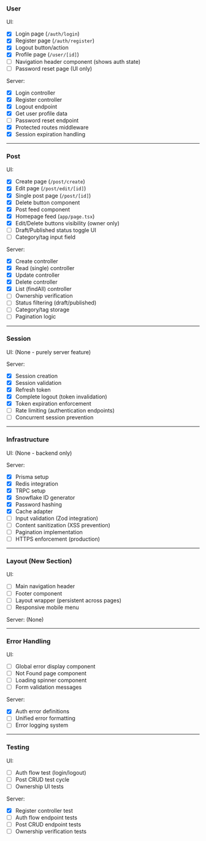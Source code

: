 ### User
UI:
- [x] Login page (`/auth/login`)
- [x] Register page (`/auth/register`)
- [x] Logout button/action
- [x] Profile page (`/user/[id]`)
- [ ] Navigation header component (shows auth state)
- [ ] Password reset page (UI only)

Server:
- [x] Login controller
- [x] Register controller
- [x] Logout endpoint
- [x] Get user profile data
- [ ] Password reset endpoint
- [x] Protected routes middleware
- [x] Session expiration handling

---

### Post
UI:
- [x] Create page (`/post/create`)
- [x] Edit page (`/post/edit/[id]`)
- [x] Single post page (`/post/[id]`)
- [x] Delete button component
- [x] Post feed component
- [x] Homepage feed (`app/page.tsx`)
- [x] Edit/Delete buttons visibility (owner only)
- [ ] Draft/Published status toggle UI
- [ ] Category/tag input field

Server:
- [x] Create controller
- [x] Read (single) controller
- [x] Update controller
- [x] Delete controller
- [x] List (findAll) controller
- [ ] Ownership verification
- [ ] Status filtering (draft/published)
- [ ] Category/tag storage
- [ ] Pagination logic

---

### Session
UI: (None - purely server feature)

Server:
- [x] Session creation
- [x] Session validation
- [x] Refresh token
- [x] Complete logout (token invalidation)
- [x] Token expiration enforcement
- [ ] Rate limiting (authentication endpoints)
- [ ] Concurrent session prevention

---

### Infrastructure
UI: (None - backend only)

Server:
- [x] Prisma setup
- [x] Redis integration
- [x] TRPC setup
- [x] Snowflake ID generator
- [x] Password hashing
- [x] Cache adapter
- [ ] Input validation (Zod integration)
- [ ] Content sanitization (XSS prevention)
- [ ] Pagination implementation
- [ ] HTTPS enforcement (production)

---

### Layout (New Section)
UI:
- [ ] Main navigation header
- [ ] Footer component
- [ ] Layout wrapper (persistent across pages)
- [ ] Responsive mobile menu

Server: (None)

---

### Error Handling
UI:
- [ ] Global error display component
- [ ] Not Found page component
- [ ] Loading spinner component
- [ ] Form validation messages

Server:
- [x] Auth error definitions
- [ ] Unified error formatting
- [ ] Error logging system

---

### Testing
UI:
- [ ] Auth flow test (login/logout)
- [ ] Post CRUD test cycle
- [ ] Ownership UI tests

Server:
- [x] Register controller test
- [ ] Auth flow endpoint tests
- [ ] Post CRUD endpoint tests
- [ ] Ownership verification tests